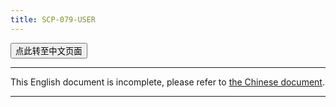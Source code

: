 ```yaml
---
title: SCP-079-USER
---
```


<button onmouseover="PlaySound('totop1')" onmouseout="StopSound('totop1')" onclick="window.location.href = '/user-zh/';" class="zh">点此转至中文页面</button>

---

This English document is incomplete, please refer to [the Chinese document](/user-zh/).
<script>window.location.replace("/user-zh/");</script>

---

<audio src="/audio/door/dooropenpage.ogg" autoplay></audio>
<audio id="dooropen079" src="/audio/door/dooropen079.ogg"/>

